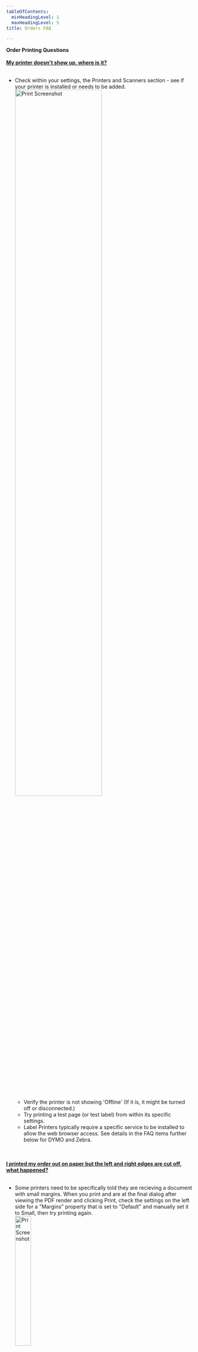 ```yaml
---
tableOfContents:
  minHeadingLevel: 1
  maxHeadingLevel: 5
title: Orders FAQ

---
```



**Order Printing Questions**
<br /><br />
<b><u>My printer doesn't show up, where is it?</u></b>
<br /><br />
- Check within your settings, the Printers and Scanners section - see if your printer is installed or needs to be added.<br />
<img src="/screenPrints/PrintSet.png" alt="Print Screenshot" style="width:70%;"><br />
  - Verify the printer is not showing 'Offline' (If it is, it might be turned off or disconnected.)
  - Try printing a test page (or test label) from within its specific settings.
  - Label Printers typically require a specific service to be installed to allow the web browser access.  See details in the FAQ items further below for DYMO and Zebra.

<br /><br />
<b><u>I printed my order out on paper but the left and right edges are cut off, what happened?</u></b>
<br /><br />
- Some printers need to be specifically told they are recieving a document with small margins. When you print and are at the final dialog after viewing the PDF render and clicking Print, check the settings on the left side for a "Margins" property that is set to "Default" and manually set it to Small, then try printing again.<br />
<img src="/screenPrints/Print.png" alt="Print Screenshot" style="width:30%;"><br />

<br /><br />
<b><u>Why Can't I print to my DYMO Label Printer?</u></b>
<br /><br />
- Ensure the printer is connected properly (USB / Network), plugged in and powered on.<br />
- Verify in your system settings, in the printers and scanners scanners section, that your system can detect the DYMO printer:<br />
<img src="/screenPrints/DymoA.png" alt="Print Screenshot" style="width:75%;"><br />
- Ensure you have the Dymo Connect Service running on your machine so browser based apps can access your DYMO(s):<br />
<img src="/screenPrints/Dymo.png" alt="Print Screenshot" style="width:50%;"><br />


<br /><br />
<b><u>Why Can't I print to my Zebra Label Printer?</u></b>
<br /><br />
- Ensure the printer is connected properly (USB / Network), plugged in and powered on.<br />
- Verify in your system settings, in the printers and scanners scanners section, that your system can detect the Zebra printer:<br />
<img src="/screenPrints/zebraA.png" alt="Print Screenshot" style="width:75%;"><br />
- Ensure you have the Zebra Browser Print Service running on your machine so browser based apps can access your Zebra printer:<br />
<img src="/screenPrints/zebra.png" alt="Print Screenshot" style="width:50%;"><br />
- Your Zebra printer needs to be listed in the 'Default Devices' section.<br />
  - Since the Zebra print service goes directly to the attached printer and doesn't go through the windows drivers, it will show in the list as the code representing the port it's connected to, not it's friendly name. 
- order.labxchange.io needs to be one of the accepted hosts. <br />
  - You should be prompted by the Zebra Print service to accept this host automatically the first time you access the print options in the app.

<br /><br />
**General Order Questions**
<img src="/comingSoon.png" alt="New Account Screenshot" style="width:25%;">